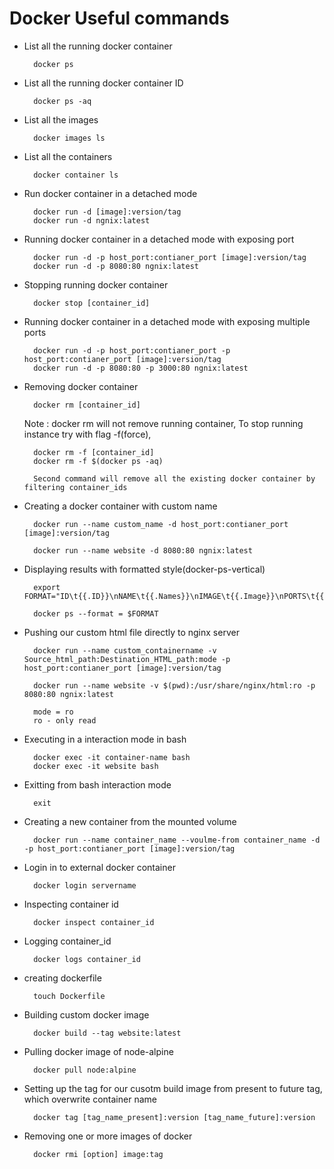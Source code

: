 # Docker Useful commands

- List all the running docker container
        
        docker ps  
- List all the running docker container ID
        
        docker ps -aq
- List all the images 

        docker images ls
- List all the containers

        docker container ls
- Run docker container in a detached mode 

        docker run -d [image]:version/tag   
        docker run -d ngnix:latest
- Running docker container in a detached mode with exposing port

        docker run -d -p host_port:contianer_port [image]:version/tag   
        docker run -d -p 8080:80 ngnix:latest
- Stopping running docker container

        docker stop [container_id]
- Running docker container in a detached mode with exposing multiple ports

        docker run -d -p host_port:contianer_port -p host_port:contianer_port [image]:version/tag   
        docker run -d -p 8080:80 -p 3000:80 ngnix:latest
- Removing docker container

        docker rm [container_id]
    Note : docker rm will not remove running container, To stop running instance try with flag -f(force),

        docker rm -f [container_id]
        docker rm -f $(docker ps -aq)

        Second command will remove all the existing docker container by filtering container_ids
- Creating a docker container with custom name

        docker run --name custom_name -d host_port:contianer_port [image]:version/tag  

        docker run --name website -d 8080:80 ngnix:latest

- Displaying results with formatted style(docker-ps-vertical)
    
        export FORMAT="ID\t{{.ID}}\nNAME\t{{.Names}}\nIMAGE\t{{.Image}}\nPORTS\t{{.Ports}}\nCOMMAND\t{{.Command}}\nCREATED\t{{.CreatedAt}}\nSTATUS\t{{.Status}}\n"

        docker ps --format = $FORMAT
- Pushing our custom html file directly to nginx server

        docker run --name custom_containername -v Source_html_path:Destination_HTML_path:mode -p host_port:contianer_port [image]:version/tag 

        docker run --name website -v $(pwd):/usr/share/nginx/html:ro -p 8080:80 ngnix:latest

        mode = ro
        ro - only read

- Executing in a interaction mode in bash

        docker exec -it container-name bash
        docker exec -it website bash
- Exitting from bash interaction mode 

        exit

- Creating a new container from the mounted volume

        docker run --name container_name --voulme-from container_name -d  -p host_port:contianer_port [image]:version/tag 
- Login in to external docker container
    
        docker login servername
- Inspecting container id 

        docker inspect container_id 

- Logging container_id

        docker logs container_id

- creating dockerfile

        touch Dockerfile

- Building custom docker image 

        docker build --tag website:latest
- Pulling docker image of node-alpine

        docker pull node:alpine 
- Setting up the tag for our cusotm build image from present to future tag, which overwrite container name

        docker tag [tag_name_present]:version [tag_name_future]:version
- Removing one or more images of docker

        docker rmi [option] image:tag



        


